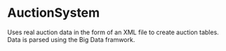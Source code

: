 # AuctionSystem
 
Uses real auction data in the form of an XML file to create auction tables. Data is parsed using the Big Data framwork. 
